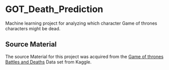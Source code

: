 # GOT_Death_Prediction
 Machine learning project for analyzing which character Game of thrones characters might be dead.

## Source Material
The source Material for this project was acquired from the [Game of thrones Battles and Deaths](https://www.kaggle.com/datasets/thedevastator/game-of-thrones-battles-and-deaths) Data set from Kaggle.